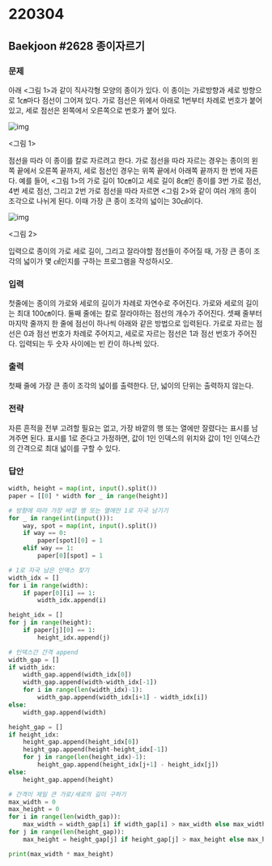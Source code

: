 # 220304



## Baekjoon #2628 종이자르기



### 문제

아래 <그림 1>과 같이 직사각형 모양의 종이가 있다. 이 종이는 가로방향과 세로 방향으로 1㎝마다 점선이 그어져 있다. 가로 점선은 위에서 아래로 1번부터 차례로 번호가 붙어 있고, 세로 점선은 왼쪽에서 오른쪽으로 번호가 붙어 있다.

![img](https://upload.acmicpc.net/1e689dae-2d24-463b-8725-fb58ae8cd2ba/-/preview/)

<그림 1>

점선을 따라 이 종이를 칼로 자르려고 한다. 가로 점선을 따라 자르는 경우는 종이의 왼쪽 끝에서 오른쪽 끝까지, 세로 점선인 경우는 위쪽 끝에서 아래쪽 끝까지 한 번에 자른다. 예를 들어, <그림 1>의 가로 길이 10㎝이고 세로 길이 8㎝인 종이를 3번 가로 점선, 4번 세로 점선, 그리고 2번 가로 점선을 따라 자르면 <그림 2>와 같이 여러 개의 종이 조각으로 나뉘게 된다. 이때 가장 큰 종이 조각의 넓이는 30㎠이다.

![img](https://upload.acmicpc.net/cf033b95-91ef-4e71-8f2c-49c653e27622/-/preview/)

<그림 2>

입력으로 종이의 가로 세로 길이, 그리고 잘라야할 점선들이 주어질 때, 가장 큰 종이 조각의 넓이가 몇 ㎠인지를 구하는 프로그램을 작성하시오.



### 입력

첫줄에는 종이의 가로와 세로의 길이가 차례로 자연수로 주어진다. 가로와 세로의 길이는 최대 100㎝이다. 둘째 줄에는 칼로 잘라야하는 점선의 개수가 주어진다. 셋째 줄부터 마지막 줄까지 한 줄에 점선이 하나씩 아래와 같은 방법으로 입력된다. 가로로 자르는 점선은 0과 점선 번호가 차례로 주어지고, 세로로 자르는 점선은 1과 점선 번호가 주어진다. 입력되는 두 숫자 사이에는 빈 칸이 하나씩 있다.



### 출력

첫째 줄에 가장 큰 종이 조각의 넓이를 출력한다. 단, 넓이의 단위는 출력하지 않는다.



### 전략

자른 흔적을 전부 고려할 필요는 없고, 가장 바깥의 행 또는 열에만 잘렸다는 표시를 남겨주면 된다. 표시를 1로 준다고 가정하면, 값이 1인 인덱스의 위치와 값이 1인 인덱스간의 간격으로 최대 넓이를 구할 수 있다.



### 답안

```python
width, height = map(int, input().split())
paper = [[0] * width for _ in range(height)]

# 방향에 따라 가장 바깥 행 또는 열에만 1로 자국 남기기
for _ in range(int(input())):
    way, spot = map(int, input().split())
    if way == 0:
        paper[spot][0] = 1
    elif way == 1:
        paper[0][spot] = 1

# 1로 자국 남은 인덱스 찾기
width_idx = []
for i in range(width):
    if paper[0][i] == 1:
        width_idx.append(i)

height_idx = []
for j in range(height):
    if paper[j][0] == 1:
        height_idx.append(j)

# 인덱스간 간격 append
width_gap = []
if width_idx:
    width_gap.append(width_idx[0])
    width_gap.append(width-width_idx[-1])
    for i in range(len(width_idx)-1):
        width_gap.append(width_idx[i+1] - width_idx[i])
else:
    width_gap.append(width)

height_gap = []
if height_idx:
    height_gap.append(height_idx[0])
    height_gap.append(height-height_idx[-1])
    for j in range(len(height_idx)-1):
        height_gap.append(height_idx[j+1] - height_idx[j])
else:
    height_gap.append(height)

# 간격이 제일 큰 가로/세로의 길이 구하기
max_width = 0
max_height = 0
for i in range(len(width_gap)):
    max_width = width_gap[i] if width_gap[i] > max_width else max_width
for j in range(len(height_gap)):
    max_height = height_gap[j] if height_gap[j] > max_height else max_height

print(max_width * max_height)
```